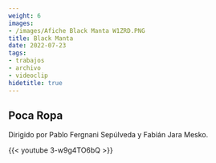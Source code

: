 ```yaml
---
weight: 6
images:
- /images/Afiche Black Manta W1ZRD.PNG
title: Black Manta
date: 2022-07-23
tags:
- trabajos
- archivo
- videoclip
hidetitle: true
---
```


## Poca Ropa

Dirigido por Pablo Fergnani Sepúlveda y Fabián Jara Mesko.

{{< youtube 3-w9g4TO6bQ >}}